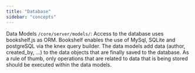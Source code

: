 ```yaml
---
title: "Database"
sidebar: "concepts"
---
```


Data Models `/core/server/models/`: Access to the database uses bookshelf.js as ORM. Bookshelf enables the use of MySql, SQLite and postgreSQL via the knex query builder. The data models add data (author, created_by, ...) to the data objects that are finally saved to the database. As a rule of thumb, only operations that are related to data that is being stored should be executed within the data models.
